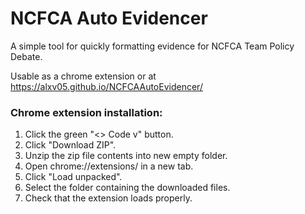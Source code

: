 # NCFCA Auto Evidencer
A simple tool for quickly formatting evidence for NCFCA Team Policy Debate.

Usable as a chrome extension or at https://alxv05.github.io/NCFCAAutoEvidencer/

### Chrome extension installation:
1. Click the green "<> Code v" button.
2. Click "Download ZIP".
3. Unzip the zip file contents into new empty folder.
4. Open chrome://extensions/ in a new tab.
5. Click "Load unpacked".
6. Select the folder containing the downloaded files.
7. Check that the extension loads properly.
